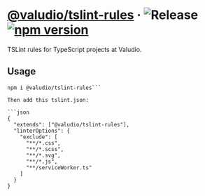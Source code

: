 # [@valudio/tslint-rules](https://github.com/valudio/tslint-rules) &middot; ![Release](https://github.com/valudio/tslint-rules/workflows/Release/badge.svg) [![npm version](https://img.shields.io/npm/v/@valudio/tslint-rules.svg?style=flat)](https://www.npmjs.com/package/@valudio/tslint-rules)

TSLint rules for TypeScript projects at Valudio.

## Usage

```
npm i @valudio/tslint-rules```

Then add this tslint.json:

```json
{
  "extends": ["@valudio/tslint-rules"],
  "linterOptions": {
    "exclude": [
      "**/*.css",
      "**/*.scss",
      "**/*.svg",
      "**/*.js",
      "**/serviceWorker.ts"
    ]
  }
}
```
